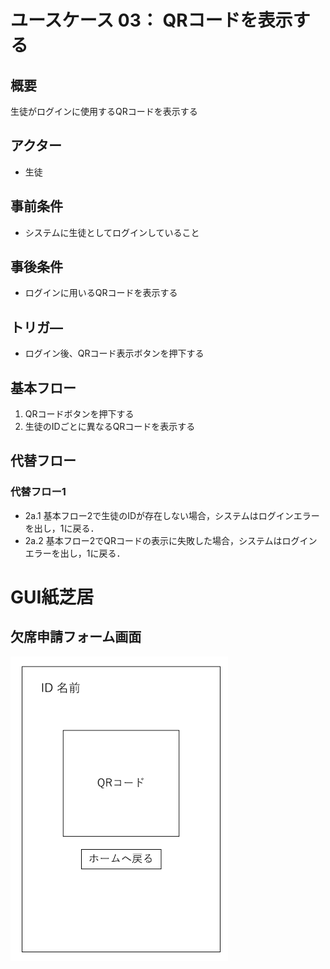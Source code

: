 # ユースケース 03： QRコードを表示する

## 概要
生徒がログインに使用するQRコードを表示する

## アクター
- 生徒

## 事前条件
- システムに生徒としてログインしていること

## 事後条件
- ログインに用いるQRコードを表示する

## トリガ―
- ログイン後、QRコード表示ボタンを押下する

## 基本フロー
1. QRコードボタンを押下する
2. 生徒のIDごとに異なるQRコードを表示する

## 代替フロー
### 代替フロー1
- 2a.1  基本フロー2で生徒のIDが存在しない場合，システムはログインエラーを出し，1に戻る．
- 2a.2  基本フロー2でQRコードの表示に失敗した場合，システムはログインエラーを出し，1に戻る．

# GUI紙芝居
## 欠席申請フォーム画面
<img src="img/usecase03.png">
